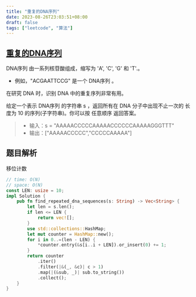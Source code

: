 ```yaml
---
title: "重复的DNA序列"
date: 2023-08-26T23:03:51+08:00
draft: false
tags: ["leetcode", "算法"]
---
```


## [重复的DNA序列](https://leetcode.cn/problems/repeated-dna-sequences/)

DNA序列 由一系列核苷酸组成，缩写为 'A', 'C', 'G' 和 'T'.。

- 例如，"ACGAATTCCG" 是一个 DNA序列 。

在研究 DNA 时，识别 DNA 中的重复序列非常有用。

给定一个表示 DNA序列 的字符串 s ，返回所有在 DNA 分子中出现不止一次的 长度为 10 的序列(子字符串)。你可以按 任意顺序 返回答案。

>- 输入：s = "AAAAACCCCCAAAAACCCCCCAAAAAGGGTTT"
>- 输出：["AAAAACCCCC","CCCCCAAAAA"]


## 题目解析

移位计数

```rust
// time: O(N)
// space: O(N)
const LEN: usize = 10;
impl Solution {
    pub fn find_repeated_dna_sequences(s: String) -> Vec<String> {
        let len = s.len();
        if len <= LEN {
            return vec![];
        }
        use std::collections::HashMap;
        let mut counter = HashMap::new();
        for i in 0..=(len - LEN) {
            *counter.entry(&s[i..i + LEN]).or_insert(0) += 1;
        }
        return counter
            .iter()
            .filter(|&(_, &c)| c > 1)
            .map(|(&sub, _)| sub.to_string())
            .collect();
    }
}
```